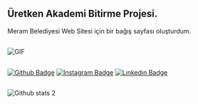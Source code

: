 ## Üretken Akademi Bitirme Projesi.
Meram Belediyesi Web Sitesi için bir bağış sayfası oluşturdum.
## 
![GIF](Meram-Belediyesi-DonationSite.gif)
##
[![Github Badge](https://img.shields.io/badge/-Github-000?style=quare&labelColor=000&logo=Github&logoColor=white)](https://github.com/odenmehmet/)
[![Instagram Badge](https://img.shields.io/badge/-Instagram-C13584?style=flat-quare&labelColor=C13584&logo=instagram&logoColor=white)](https://www.instagram.com/odenmehmet_/)
[![Lınkedın Badge](https://img.shields.io/badge/LinkedIn-0077B5?style=flat-quare&logo=linkedin&logoColor=white)](https://www.linkedin.com/in/mehmet-%C3%B6den-941275259/)
##
![Github stats 2](https://github-readme-stats.vercel.app/api?username=odenmehmet&show_icons=true&theme=radical)


